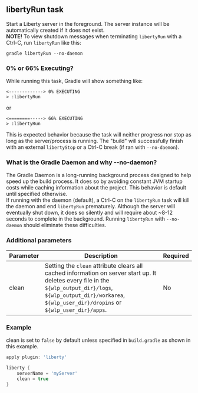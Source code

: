 ## libertyRun task  
Start a Liberty server in the foreground. The server instance will be automatically created if it does not exist.  
**NOTE!** To view shutdown messages when terminating `libertyRun` with a Ctrl-C, run `libertyRun` like this:  
```
gradle libertyRun --no-daemon
```
  
### 0% or 66% Executing?
While running this task, Gradle will show something like:  
```
<-------------> 0% EXECUTING
> :libertyRun
```  
or
```
<========-----> 66% EXECUTING
> :libertyRun
```
This is expected behavior because the task will neither progress nor stop as long as the server/process is running. The "build" will successfully finish with an external `libertyStop` or a Ctrl-C break (if ran with `--no-daemon`).

### What is the Gradle Daemon and why --no-daemon?
The Gradle Daemon is a long-running background process designed to help speed up the build process. It does so by avoiding constant JVM startup costs while caching information about the project. This behavior is default until specified otherwise.  
If running with the daemon (default), a Ctrl-C on the `libertyRun` task will kill the daemon and end `libertyRun` prematurely. Although the server will eventually shut down, it does so silently and will require about ~8-12 seconds to complete in the background. Running `libertyRun` with `--no-daemon` should eliminate these difficulties.

### Additional parameters

| Parameter | Description | Required |
| --------- | ------------ | ----------|
| clean | Setting the `clean` attribute clears all cached information on server start up. It deletes every file in the `${wlp_output_dir}/logs`, `${wlp_output_dir}/workarea`, `${wlp_user_dir}/dropins` or `${wlp_user_dir}/apps`. | No |

### Example  
clean is set to `false` by default unless specified in `build.gradle` as shown in this example.  

```groovy
apply plugin: 'liberty'

liberty {
    serverName = 'myServer'
    clean = true
}

```
